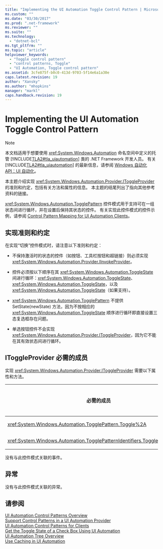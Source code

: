 ```yaml
---
title: "Implementing the UI Automation Toggle Control Pattern | Microsoft Docs"
ms.custom: ""
ms.date: "03/30/2017"
ms.prod: ".net-framework"
ms.reviewer: ""
ms.suite: ""
ms.technology: 
  - "dotnet-bcl"
ms.tgt_pltfrm: ""
ms.topic: "article"
helpviewer_keywords: 
  - "Toggle control pattern"
  - "control patterns, Toggle"
  - "UI Automation, Toggle control pattern"
ms.assetid: 3cfe875f-b0c0-413d-9703-5f14e6a1a30e
caps.latest.revision: 19
author: "Xansky"
ms.author: "mhopkins"
manager: "markl"
caps.handback.revision: 19
---
```

# Implementing the UI Automation Toggle Control Pattern
> [!NOTE]
>  本文档适用于想要使用 <xref:System.Windows.Automation> 命名空间中定义的托管 [!INCLUDE[TLA2#tla_uiautomation](../../../includes/tla2sharptla-uiautomation-md.md)] 类的 .NET Framework 开发人员。 有关 [!INCLUDE[TLA2#tla_uiautomation](../../../includes/tla2sharptla-uiautomation-md.md)] 的最新信息，请参阅 [Windows 自动化 API：UI 自动化](http://go.microsoft.com/fwlink/?LinkID=156746)。  
  
 本主题介绍实现 <xref:System.Windows.Automation.Provider.IToggleProvider> 的准则和约定，包括有关方法和属性的信息。 本主题的结尾列出了指向其他参考资料的链接。  
  
 <xref:System.Windows.Automation.TogglePattern> 控件模式用于支持可在一组状态间进行循环，并在设置后保持其状态的控件。 有关实现此控件模式的控件示例，请参阅 [Control Pattern Mapping for UI Automation Clients](../../../docs/framework/ui-automation/control-pattern-mapping-for-ui-automation-clients.md)。  
  
<a name="Implementation_Guidelines_and_Conventions"></a>   
## 实现准则和约定  
 在实现“切换”控件模式时，请注意以下准则和约定：  
  
-   不保持激活时的状态的控件（如按钮、工具栏按钮和超链接）则必须实现 <xref:System.Windows.Automation.Provider.IInvokeProvider>。  
  
-   控件必须按以下顺序在其 <xref:System.Windows.Automation.ToggleState> 间进行循环：<xref:System.Windows.Automation.ToggleState>、<xref:System.Windows.Automation.ToggleState>，以及 <xref:System.Windows.Automation.ToggleState>（如果支持）。  
  
-   <xref:System.Windows.Automation.TogglePattern> 不提供 SetState\(newState\) 方法，因为不按相应的 <xref:System.Windows.Automation.ToggleState> 顺序进行循环即直接设置三态复选框存在问题。  
  
-   单选按钮控件不会实现 <xref:System.Windows.Automation.Provider.IToggleProvider>，因为它不能在其有效状态间进行循环。  
  
<a name="Required_Members_for_IToggleProvider"></a>   
## IToggleProvider 必需的成员  
 实现 <xref:System.Windows.Automation.Provider.IToggleProvider> 需要以下属性和方法。  
  
|必需的成员|成员类型|备注|  
|-----------|----------|--------|  
|<xref:System.Windows.Automation.TogglePattern.Toggle%2A>|方法|无|  
|<xref:System.Windows.Automation.TogglePatternIdentifiers.ToggleStateProperty>|属性|无|  
  
 没有与此控件模式关联的事件。  
  
<a name="Exceptions"></a>   
## 异常  
 没有与此控件模式关联的异常。  
  
## 请参阅  
 [UI Automation Control Patterns Overview](../../../docs/framework/ui-automation/ui-automation-control-patterns-overview.md)   
 [Support Control Patterns in a UI Automation Provider](../../../docs/framework/ui-automation/support-control-patterns-in-a-ui-automation-provider.md)   
 [UI Automation Control Patterns for Clients](../../../docs/framework/ui-automation/ui-automation-control-patterns-for-clients.md)   
 [Get the Toggle State of a Check Box Using UI Automation](../../../docs/framework/ui-automation/get-the-toggle-state-of-a-check-box-using-ui-automation.md)   
 [UI Automation Tree Overview](../../../docs/framework/ui-automation/ui-automation-tree-overview.md)   
 [Use Caching in UI Automation](../../../docs/framework/ui-automation/use-caching-in-ui-automation.md)